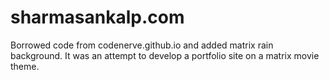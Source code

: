 # sharmasankalp.com
Borrowed code from codenerve.github.io and added matrix rain background. It was an attempt to develop a portfolio site on a matrix movie theme.
